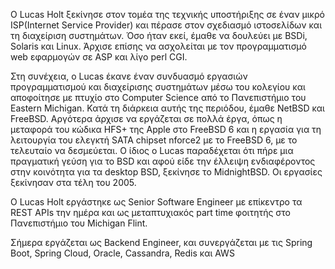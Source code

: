 Ο Lucas Holt ξεκίνησε στον τομέα της  τεχνικής υποστήριξης σε έναν μικρό ISP(Internet Service Provider) και πέρασε στον σχεδιασμό ιστοσελίδων και τη διαχείριση συστημάτων. Όσο ήταν εκεί, έμαθε να δουλεύει με  BSDi, Solaris και Linux. Άρχισε επίσης να ασχολείται με τον προγραμματισμό web εφαρμογών σε ASP και λίγο perl CGI. 

Στη συνέχεια, ο Lucas έκανε έναν συνδυασμό εργασιών προγραμματισμού και διαχείρισης συστημάτων μέσω του κολεγίου και αποφοίτησε με πτυχίο στο Computer Science από το Πανεπιστήμιο του Eastern Michigan. Κατά τη διάρκεια αυτής της περιόδου, έμαθε NetBSD και FreeBSD. Αργότερα άρχισε να εργάζεται σε πολλά έργα, όπως η μεταφορά του κώδικα HFS+ της Apple στο FreeBSD 6 και η εργασία για τη λειτουργία του ελεγκτή SATA chipset nforce2 με το FreeBSD 6, με το τελευταίο να δεσμεύεται. Ο ίδιος ο Lucas παραδέχεται ότι πήρε μια πραγματική γεύση για το BSD και αφού είδε την έλλειψη ενδιαφέροντος στην κοινότητα για τα desktop BSD, ξεκίνησε το MidnightBSD. Οι εργασίες ξεκίνησαν στα τέλη του 2005.

Ο Lucas Holt εργάστηκε ως Senior Software Engineer με επίκεντρο τα REST APIs την ημέρα και ως μεταπτυχιακός part time φοιτητής στο Πανεπιστήμιο του Michigan Flint.

Σήμερα εργάζεται ως Backend Engineer, και συνεργάζεται με τις Spring Boot, Spring Cloud, Oracle, Cassandra, Redis και AWS
